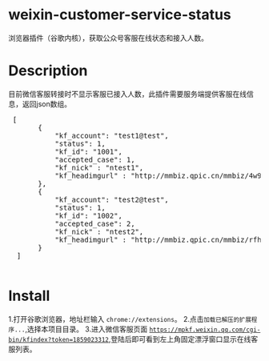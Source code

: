 # weixin-customer-service-status
浏览器插件（谷歌内核），获取公众号客服在线状态和接入人数。

# Description
 目前微信客服转接时不显示客服已接入人数，此插件需要服务端提供客服在线信息，返回json数组。
 <pre>
 [
       {
           "kf_account": "test1@test",
           "status": 1,
           "kf_id": "1001",
           "accepted_case": 1,
           "kf_nick" : "ntest1",
           "kf_headimgurl" : "http://mmbiz.qpic.cn/mmbiz/4w90V1VZl2iccsvYbHvnphkyGtnvjfUS8Ym3vEOmw/0"
       },
       {
           "kf_account": "test2@test",
           "status": 1,
           "kf_id": "1002",
           "accepted_case": 2,
           "kf_nick" : "ntest2",
           "kf_headimgurl" : "http://mmbiz.qpic.cn/mmbiz/rfhpV1VZl2iccsvYbHvnphkyGtnvjfUSc0FPfEOmw/0"
       }
  ]
 </pre>
 
 # Install
 1.打开谷歌浏览器，地址栏输入 <code>chrome://extensions</code>。
 2.点击<code>加载已解压的扩展程序...</code>,选择本项目目录。
 3.进入微信客服页面 <code>https://mpkf.weixin.qq.com/cgi-bin/kfindex?token=1859023312</code>,登陆后即可看到左上角固定漂浮窗口显示在线客服列表。
 
